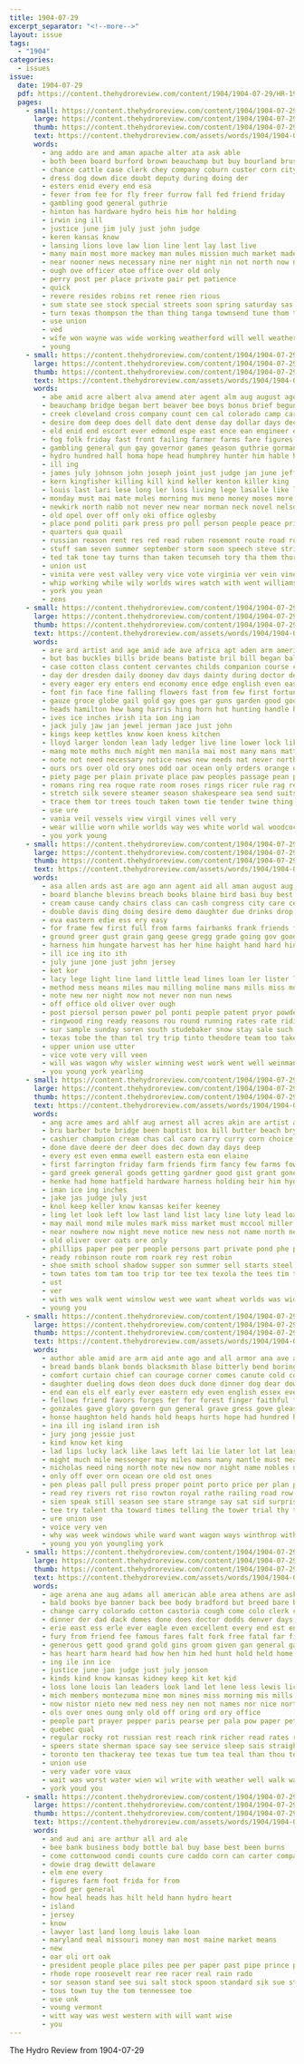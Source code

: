 ```yaml
---
title: 1904-07-29
excerpt_separator: "<!--more-->"
layout: issue
tags:
  - "1904"
categories:
  - issues
issue:
  date: 1904-07-29
  pdf: https://content.thehydroreview.com/content/1904/1904-07-29/HR-1904-07-29.pdf
  pages:
    - small: https://content.thehydroreview.com/content/1904/1904-07-29/small/HR-1904-07-29-01.jpg
      large: https://content.thehydroreview.com/content/1904/1904-07-29/large/HR-1904-07-29-01.jpg
      thumb: https://content.thehydroreview.com/content/1904/1904-07-29/thumbnails/HR-1904-07-29-01.jpg
      text: https://content.thehydroreview.com/assets/words/1904/1904-07-29/HR-1904-07-29-01.txt
      words:
        - ang addo are and aman apache alter ata ask able
        - both been board burford brown beauchamp but buy bourland brush business best broadway
        - chance cattle case clerk chey company coburn custer corn city court cal con county champ
        - dress dog down dice doubt deputy during doing der
        - esters enid every end esa
        - fever from fee for fly freer furrow fall fed friend friday
        - gambling good general guthrie
        - hinton has hardware hydro heis him hor holding
        - irwin ing ill
        - justice june jim july just john judge
        - keren kansas know
        - lansing lions love law lion line lent lay last live
        - many main most more mackey man mules mission much market made mcglade mean
        - near nooner news necessary nine ner night nin not north now new
        - ough ove officer otoe office over old only
        - perry post per place private pair pet patience
        - quick
        - revere resides robins ret renee rien rious
        - sum state see stock special streets soon spring saturday sas shown store sine set sheriff schmitt
        - turn texas thompson the than thing tanga townsend tune thom times them ten tha town taken tate tes tee
        - use union
        - ved
        - wife won wayne was wide working weatherford will well weather word win wane with worst work wisdom wheat wings wire week
        - young
    - small: https://content.thehydroreview.com/content/1904/1904-07-29/small/HR-1904-07-29-02.jpg
      large: https://content.thehydroreview.com/content/1904/1904-07-29/large/HR-1904-07-29-02.jpg
      thumb: https://content.thehydroreview.com/content/1904/1904-07-29/thumbnails/HR-1904-07-29-02.jpg
      text: https://content.thehydroreview.com/assets/words/1904/1904-07-29/HR-1904-07-29-02.txt
      words:
        - abe amid acre albert alva amend ater agent alm aug august ago aid asa ask asp all and april arthur american alien ard are ari army
        - beauchamp bridge began bert beaver bee boys bonus brief begun bull ball beau brought base britain board begin better bright bank big but banks bas burst burn best bond blaine business bitter barn bates born both bring ber barnes boy been
        - creek cleveland cross company count cen cal colorado camp care court car class comb chey carpenter cor cattle clay county conte come cheyenne charter cotton chief cook cases cost columbia college civil clause call comanche clear carry chrisman cover can courts council corn cashier came caddo close con cottage cordell city
        - desire dom deep does dell date dent dense day dollar days december duly daily den during delmar dear done daughter dewey davis death denison doing
        - eld enid end escort ever edmond espe east ence ean engineer eral eastern english even every
        - fog folk friday fast front failing farmer farms fare figures fine finan fail fines forts farm friends fruits felt fon favor frisco far falling fiscal force former ford fell forty fair fallen fire for fall fleet fish ferry fath foster fight french fund furnish from first
        - gambling general gun gay governor games geason guthrie gorman grain good gen greer gather garden gold given glad george gam garfield gins gov game grow gor grown grower
        - hydro hundred hall homa hope head humphrey hunter him hable house haste heads health hue happy hay hawes hobart high how held harry home her homes henry has had hands hie hau half
        - ill ing
        - james july johnson john joseph joint just judge jan june jefferson jas
        - kern kingfisher killing kill kind keller kenton killer king
        - louis last lari lese long ler loss living lege lasalle like len line later left likely laws list lay lawton life loan law large little lincoln league london larger logan land
        - monday must mai mate mules morning mus meno money moses more miller mills many mountain most men mil mcalester may meas manner made maize mangum mange miners marquette maryland moro melon miles march missouri man mon means
        - newkirk north nabb not never new near norman neck novel nelson nation november nations now
        - old opel over off only oki office oglesby
        - place pond politi park press pro poll person people peace pride policy passage peabody present perry peo pop peru plant pest post purcell prairie payne poles pass plenty payment polish persons pump per pany part pue public pay parker pounds prime prose petersburg president plain pinch
        - quarters qua quail
        - russian reason rent res red read ruben rosemont route road roads reno raid rubey roots rock rule richard rate round reach roll roger robert row river roosevelt riding
        - stuff sam seven summer september storm soon speech steve strike son strength santa shall show sum salmon shows sykes springs swift session sea said sweet standard stone shown sides standing saturday sand sample saw supply southern spring states suing suit sul strong service send still school small such sue sur shape stock sherman second state start struck sud side south score senator say
        - ted tak tone tay turns than taken tecumseh tory tha them thore tho town tumey times thy texas table tack tave thrasher tes tor tue take ton thoburn teague trom thi tary tally toward thurs test tain tax tea tae tien trial talkington tad the toma try thousand top trip then team tex tenn touch tonga tie thomas train
        - union ust
        - vinita vere vest valley very vice vote virginia ver vein vine vessels vey val vails
        - whip working while wily worlds wires watch with went williams woods washington washita wanis work way will ways water week wetmore william want war woodward wile well woolsey wagon wood western was
        - york you yean
        - zens
    - small: https://content.thehydroreview.com/content/1904/1904-07-29/small/HR-1904-07-29-03.jpg
      large: https://content.thehydroreview.com/content/1904/1904-07-29/large/HR-1904-07-29-03.jpg
      thumb: https://content.thehydroreview.com/content/1904/1904-07-29/thumbnails/HR-1904-07-29-03.jpg
      text: https://content.thehydroreview.com/assets/words/1904/1904-07-29/HR-1904-07-29-03.txt
      words:
        - are ard artist and age amid ade ave africa apt aden arm american ago accord art aver able all admire
        - but bas buckles bills bride beans batiste bril bill began ball button better blue ber betting bar bade berlin broad belon bear beat bands bachelor bune boat bis brain boss black bache brown break band baltic bie bishop buckle back bacon bound boy board baby big both blouse been bottom bag
        - case cotton class content cervantes childs companion course comment copper cold call caren come captain clay callie cant collar carry clear caddy cation comb cease care china coats chief comfort comes christian coe certain cor canal can cause cases confidential circle church conte cyrus
        - day der dresden daily dooney dav days dainty during doctor demand dante done dum dally does death desire dress deck drop dar dinner dan down date dry
        - every eager ery enters end economy ence edge english even east england elsie
        - font fin face fine falling flowers fast from few first fortune fair found friend farm fee friday favorite for fray fleet foss flora frock far ferns folds friends
        - gauze groce globe gail gold gay goes gar guns garden good goods going green gain germany given german grow gress govern grave goin gout gone gothe geneva glass
        - heads hamilton hew hang harris hing horn hot hunting handle hair heal hope hard hares heinrichs hens hand harvest her house hes head held habit harmony homer human hare hus hold hee him heard home hal heinrich hin has haye homes hour had
        - ives ice inches irish ita ion ing ian
        - jack july jaw jan jewel jerman jace just john
        - kings keep kettles know koen kness kitchen
        - lloyd larger london lean lady ledger live line lower lock like less lar light lecky let long little lang linen longer laden lucky large lace lovely life lite law laven lawn lately last
        - mang mote moths much might men manila mai most many mans matter made mail money mate mull members man main mamie merchant may moliere matte maiden marriage muslin more must mitre mon
        - note not need necessary notice news new needs nat never north narrow now nations neighbor
        - ours ors over old ory ones odd oar ocean only orders orange office odessa
        - piety page per plain private place paw peoples passage pean past pro purse patel police peacock pay prinz port policy pum pass palms peek pearl punch points panes pale picking press plane priest paper peach parchment present point pat panama post persia pink pick people petersburg pretty
        - romans ring rea roque rate room roses rings ricer rule rag red ris regular russian record rec round rel ree ready rials riding race
        - stretch silk severe steamer season shakespeare sea send suits such stores school settle sigh start shall shake side south set safe seem sailor speedy stray short son stage schools sword sir square station sill sain sharper sense simpler said strong stones seu shell she strange sear satin states seems see simple styles stance single summer say speak sion swords smith strike self story seeds shows string situ special sweet sable style sway seven secret small silver sultan subject study swiss shown
        - trace them tor trees touch taken town tie tender twine thing ting taste towers topaz tange turns take try the treasure top thad tho too toa tae table trial then than times
        - use ure
        - vania veil vessels view virgil vines vell very
        - wear willie worn while worlds way wes white world wal woodcock wears wild weil wonder win wing wife wen was willing war weather wanton week weekly wings washington warm wide with well words will wall wire weak windows work wedding why wars
        - you york young
    - small: https://content.thehydroreview.com/content/1904/1904-07-29/small/HR-1904-07-29-04.jpg
      large: https://content.thehydroreview.com/content/1904/1904-07-29/large/HR-1904-07-29-04.jpg
      thumb: https://content.thehydroreview.com/content/1904/1904-07-29/thumbnails/HR-1904-07-29-04.jpg
      text: https://content.thehydroreview.com/assets/words/1904/1904-07-29/HR-1904-07-29-04.txt
      words:
        - asa allen ards ast are ago ann agent aid all aman august aug and ali able ale arms
        - board blanche blevins breach books blaine bird basi buy best but bank blair breckenridge been bertie bottle bull
        - cream cause candy chairs class can cash congress city care cen che clerk cold carry county colt cashier chapel coach call car couch case constable come chill charles cor con churn canon cal
        - double davis ding doing desire demo daughter due drinks drop days dollak day dise draft
        - eva eastern edie ess ery easy
        - for frame few first full from farms fairbanks frank friends fever face famous fair fall fare
        - ground greer gust grain gang geese gregg grade going gov good grand goods given
        - harness him hungate harvest has her hine haight hand hard hinton harrow hands heed high hydro hour handcock hopkins henke
        - ill ice ing ito ith
        - july june jone just john jersey
        - ket kor
        - lacy lege light line land little lead lines loan ler lister like lar life lake lee lal luck lick lala
        - method mess means miles mau milling moline mans mills miss mos most must mowers many mile mention matthews mcguire mak mandt mound men miner mean may man
        - note new ner night now not never non nun news
        - off office old oliver over ough
        - post piersol person power pol ponti people patent pryor powder points plows ports public place patterson pope poor paper price pick pay plan per president
        - ringwood ring ready reasons rou round running rates rate riding road roos
        - sur sample sunday soren south studebaker snow stay sale such ster sun strange supper stack stock snapp sabbath september special scale storer seems standard smith see stroy side saturday seem sewing secret sum ser short set show sell schoo second
        - texas tobe the than tol try trip tinto theodore team too take
        - upper union use utter
        - vice vote very vill veen
        - will was wagon why wisler winning west work went well weinman with wees woods week wheet weatherford wide wyatt wash
        - you young york yearling
    - small: https://content.thehydroreview.com/content/1904/1904-07-29/small/HR-1904-07-29-05.jpg
      large: https://content.thehydroreview.com/content/1904/1904-07-29/large/HR-1904-07-29-05.jpg
      thumb: https://content.thehydroreview.com/content/1904/1904-07-29/thumbnails/HR-1904-07-29-05.jpg
      text: https://content.thehydroreview.com/assets/words/1904/1904-07-29/HR-1904-07-29-05.txt
      words:
        - ang acre ames ard ahlf aug arnest all acres akin are artist able auxier arbes and ariz agent arthur ary arizona
        - bru barber bute bridge been baptist box bill butter beach bryan board burr brother blaine bulls bull bright belle both born book best broom better business brook bring bis binder but bank body brought
        - cashier champion cream chas cal caro carry curry corn choice cotton cool colony city cost came can church creek chem county cons con call converse che
        - done dave deere der deer does dec down day days deep
        - every est even emma ewell eastern esta eon elaine
        - first farrington friday farm friends firm fancy few farms fowler foster fast fisher franz for floor fair from frank
        - gard greek general goods getting gardner good gist grant gone given game gay
        - henke had home hatfield hardware harness holding heir him hydro harvester house hazel her has hand hosey hot hold
        - iman ice ing inches
        - jake jas judge july just
        - knol keep keller know kansas keifer keeney
        - ling let look left low last land list lacy line luty lead loan link lawn ler lish large later lee lot lin
        - may mail mond mile mules mark miss market must mccool miller merrill milling made money murphy marry moral morning man
        - near nowhere now night neve notice new ness not name north never
        - old oliver over oats ore only
        - phillips paper pee per people persons part private pond phe pope president poe
        - ready robinson route rom roark rey rest robin
        - shoe smith school shadow supper son summer sell starts steel see shepard sale stock still sons sister sapp seder sick said schoo south september staple sunday short stolen saturday sare sun snapp six state siam sand she shaw sweet stevens safe sony
        - town tates tom tam too trip tor tee tex texola the tees tim thurs them than try tie trace texas
        - ust
        - ver
        - with wes walk went winslow west wee want wheat worlds was wide watts wife while wilson whistler wellman will work well weatherford week wood wagon weeks
        - young you
    - small: https://content.thehydroreview.com/content/1904/1904-07-29/small/HR-1904-07-29-06.jpg
      large: https://content.thehydroreview.com/content/1904/1904-07-29/large/HR-1904-07-29-06.jpg
      thumb: https://content.thehydroreview.com/content/1904/1904-07-29/thumbnails/HR-1904-07-29-06.jpg
      text: https://content.thehydroreview.com/assets/words/1904/1904-07-29/HR-1904-07-29-06.txt
      words:
        - author able amid are arm aid ante ago and all armor ana ave arent autumn ang
        - bread bands blank bonds blacksmith blase bitterly bend boring boys bors business bar bathe back bear bench brain body but begin bis book below brownlow blood been buffalo better borne brave breath brands brings beggs began band bring box belt bade burns both brown buy best belle
        - comfort curtain chief can courage corner comes canute cold conte clay company clash copper carolina city carry curly cheeks congress call conquest cen courier commo chairs chill crush counsel cast condi cacia come caro coats cloak chance cal change chamber cooks came coffee cheese
        - daughter dueling dows deon does duck done dinner dog dear down door day die dan death dir drew danish dragon dun dark days dares dau dust dash
        - end ean els elf early ever eastern edy even english essex every excellent
        - fellows friend favors forges fer for forest finger faithful fellow first forget forward fand far free face fortune flaming fath from folly fire forth faint fires fuls fond fine former furlong fall fort fagot found fill foreman fell fink fast foret feast few faith farrant
        - gonzales gave glory govern gun general grave gress gove gleason green grim glance goy grade gone given good
        - honse haughton held hands hold heaps hurts hope had hundred house half hunts has hearing him heard hand hine horse hard heart haye hor hills hath head how haggard her holes
        - ina ill ing island iron ish
        - jury jong jessie just
        - kind know ket king
        - lad lips lucky lack like laws left lai lie later lot lat learn lady long latimer large litter larder light luck lies longer land last lias late look little lord love leaders likely loving lay littie lower less life loud
        - might much mile messenger may miles mans many mantle must meats moment mace mine mix mayor matter mite mill meadow model more meal miss mae money most made morn mote main mas mines meals mass modest man men mil moon morning
        - nicholas need ning north note new now nor night name nobles near never ness needs needle not
        - only off over orn ocean ore old ost ones
        - pen pleas pall pull press proper point porto price per plan pass pick pat por plaine place people pause post page public par poor pride powder person polson pils
        - read rey rivers rot riso rowton royal rathe railing road row room rose rank round reasons rem royalty relic ruse real robes record race roads rather red rest rico running rule romance
        - sien speak still season see stare strange say sat sid surprise states shook selling stone smoke send strong simple sky strength shake setting slow shell sais sun story she said shall schoo sands secret sie spare sorell seen sell such show school steward seems southern swords sea shiver sights smile starch stand soul special stairs sir step soi stark suits sunday soon sen silver study south sand small six spell sleep side sweet share state
        - tee try talent tha toward times telling the tower trial thy thi trust tast tes till them then trick ten tex than ton towns tury trees towe teacher tho thrall touch
        - ure union use
        - voice very ven
        - why was week windows while ward want wagon ways winthrop with wild wark words werth work weeks worlds willie war way walk washington white wages went wise wear wish water wine will working well wind wendt wisdom win walls
        - young you yon youngling york
    - small: https://content.thehydroreview.com/content/1904/1904-07-29/small/HR-1904-07-29-07.jpg
      large: https://content.thehydroreview.com/content/1904/1904-07-29/large/HR-1904-07-29-07.jpg
      thumb: https://content.thehydroreview.com/content/1904/1904-07-29/thumbnails/HR-1904-07-29-07.jpg
      text: https://content.thehydroreview.com/assets/words/1904/1904-07-29/HR-1904-07-29-07.txt
      words:
        - age arena ane aug adams all american able area athens are ask angers agent apol ary and
        - bald books bye banner back bee body bradford but breed bare book big business ban buffalo bis box broadway bouts beau better bound burn boy bever boston brides bart battle bers been bale bidding barrois bot break born booms beard best blue barber brand blalock bachelor baby
        - change carry colorado cotton castoria cough come colo clerk charles care course coffee cambridge col cause can chair cold cates comes chairs cayenne carson case cay creek car con city cost court counsel corn current cage chance chill cure cart
        - dinner der dad dack domes done does doctor dodds denver days dawn dallas death dry dau dear daily drinker deal drew dust dia daw desire day doing daly den
        - erie east ess erle ever eagle even excellent every end est enterprise edge ery eastern else early evon
        - fury from friend fee famous fares falt fork free fatal far fill full fast furnish fingers fails fest finely found france fall few faster fremont friends first fear for
        - generous gett good grand gold gins groom given gan general gave gin game germany grecian german
        - has heart harm heard had how hen him hed hunt hold held home harmony holp hea hunter house hands huge hye hole hundred hope herr hand hopes her hot husband half handy honor
        - ing ile inn ice
        - justice june jan judge just july jonson
        - kinds kind know kansas kidney keep kit ket kid
        - loss lone louis lan leaders look land let lene less lewis lick left like lever law lake littman lord little late lor long low lot larger lodge line life last lie lindl
        - mich members montezuma mine mon mines miss morning mis mills more marble med meal medal most man mar madrid many marriage money midland mile merchant montana mini manu much mans miles made men may mer manly
        - now nistor nieto new ned ness ney nen not names nor nice north nim novel news name nova never
        - ols over ones oung only old off oring ord ory office
        - people part prayer pepper paris pearse per pala pow paper peterson price present peck place pain patience pratt person pos papa phy powder polat press peace pany perfect pat points pol pure
        - quebec qual
        - regular rocky rot russian rest reach rink richer read rates reo ree rank road real record roman richards rake rai rail round
        - speers state sherman space say see service sleep sais straight sports santa scout son stamps stranger self states summer starts small she starch sung silver second sale steel still set suit spells swallow such said sick soon spell standard scher smile smith song snow seta square seen springs supe sells salt sour saw stream six simile sweep season sell stand soda
        - toronto ten thackeray tee texas tue tum tea teal than thou tell thea too trial trip tie tex takes tomer the times then trunk town thi thing tooth tho tone thee take title try timo them tat ting tha
        - union use
        - very vader vore vaux
        - wait was worst water wien wil write with weather well walk ways worth want way western white west winship work world wish worms wilder worlds wise why wife wink will wonder winter wide weak weeks wash
        - york youd you
    - small: https://content.thehydroreview.com/content/1904/1904-07-29/small/HR-1904-07-29-08.jpg
      large: https://content.thehydroreview.com/content/1904/1904-07-29/large/HR-1904-07-29-08.jpg
      thumb: https://content.thehydroreview.com/content/1904/1904-07-29/thumbnails/HR-1904-07-29-08.jpg
      text: https://content.thehydroreview.com/assets/words/1904/1904-07-29/HR-1904-07-29-08.txt
      words:
        - and aud ani are arthur all ard ale
        - bee bank business body bottle bal buy base best been burns
        - come cottonwood condi counts cure caddo corn can carter company
        - dowie drag dewitt delaware
        - elm ene every
        - figures farm foot frida for from
        - good ger general
        - how heal heads has hilt held hann hydro heart
        - island
        - jersey
        - know
        - lawyer last land long louis lake loan
        - maryland meal missouri money man most maine market means
        - new
        - oar oli ort oak
        - president people place piles pee per paper past pipe prince poe
        - rhode rope roosevelt rear ree racer real rain rado
        - sor season stand see sui salt stock spoon standard sik sue state snow seem sick states sith
        - tous town tuy the tom tennessee toe
        - use unk
        - voung vermont
        - witt way was west western with will want wise
        - you
---
```


The Hydro Review from 1904-07-29

<!--more-->

